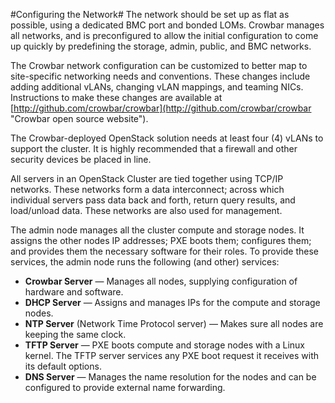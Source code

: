 #Configuring the Network#
The network should be set up as flat as possible, using a dedicated BMC port and bonded LOMs. Crowbar manages all networks, and is preconfigured to allow the initial configuration to come up quickly by predefining the storage, admin, public, and BMC networks.

The Crowbar network configuration can be customized to better map to site-specific networking needs and conventions. These changes include adding additional vLANs, changing vLAN mappings, and teaming NICs. Instructions to make these changes are available at [http://github.com/crowbar/crowbar](http://github.com/crowbar/crowbar "Crowbar open source website").

The Crowbar-deployed OpenStack solution needs at least four (4) vLANs to support the cluster. It is highly recommended that a firewall and other security devices be placed in line.

All servers in an OpenStack Cluster are tied together using TCP/IP networks. These networks form a data interconnect; across which individual servers pass data back and forth, return query results, and load/unload data. These networks are also used for management.

The admin node manages all the cluster compute and storage nodes. It assigns the other nodes IP addresses; PXE boots them; configures them; and provides them the necessary software for their roles. To provide these services, the admin node runs the following (and other) services:

- **Crowbar Server** — Manages all nodes, supplying configuration of hardware and software.
- **DHCP Server** — Assigns and manages IPs for the compute and storage nodes.
- **NTP Server** (Network Time Protocol server) — Makes sure all nodes are keeping the same clock.
- **TFTP Server** — PXE boots compute and storage nodes with a Linux kernel. The TFTP server services any PXE boot request it receives with its default options.
- **DNS Server** — Manages the name resolution for the nodes and can be configured to provide external name forwarding.